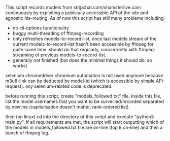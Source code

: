 This script records models from stripchat.com/xhamsterlive.com continuously by exploiting a publically accessible API of the site and agnostic hls-routing. As of now this script has still many problems including:

- no cli-options functionality
- buggy multi-threading of ffmpeg-recording
- only refreshes models-to-record-list, once last models stream of the current models-to-record-list hasn't been accessible by ffmpeg for quite some time. should do that regularly, concurrently with ffmpeg-streaming of previous models-to-record-list.
- generally not finished (but does the minimal things it should do, so works)

selenium chromedriver chromium automation is not used anymore because m3u8-link can be deducted by model-id (which is accessible by simple API-request). any selenium-related code is deprecated.

before running this script, create "models_followed.txt" file. Inside this file, list the model usernames that you want to be surveilled/recorded separated by newline (capitalisation doesn't matter, rank-ordered list).

then (on linux) cd into the directory of this script and execute "python3 main.py". If all requirements are met, the script will start outputting which of the models in models_followed.txt file are on-line (top 8 on-line) and then a bunch of ffmpeg log.
